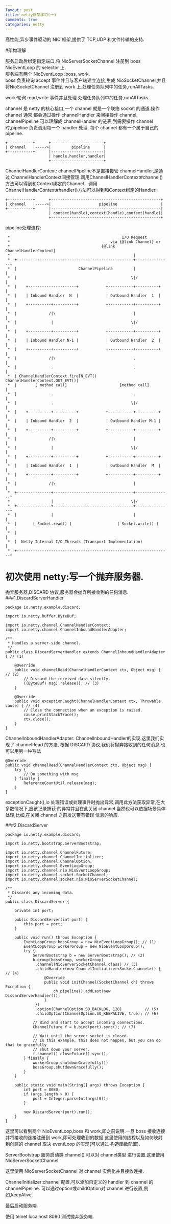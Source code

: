 ```yaml
---
layout: post
title: netty框架学习(一)
comments: true
categories: netty
---
```


高性能,异步事件驱动的 NIO 框架,提供了 TCP,UDP 和文件传输的支持.

#架构理解

服务启动后绑定指定端口,将 NioServerSocketChannel 注册到 boss NioEventLoop 的 selector 上.<br>
服务端有两个 NioEventLoop :boss, work.<br>
boss 负责轮询 accept 事件并且与客户端建立连接,生成 NioSocketChannel,并且将NioSocketChannel
注册到 work 上.处理任务队列中的任务,runAllTasks.

work:轮询 read,write 事件并且处理.处理任务队列中的任务,runAllTasks.

channel 是 netty 的核心接口,一个 channel 就是一个联络 socket 的通道.操作 channel 通常
都会通过操作 channelHandler 来间接操作 channel.
channelPipeline 可以理解成 channelHandler 的链表,到需要操作 channel时,pipeline 负责调用每一个 handler 处理,
每个 channel 都有一个属于自己的 pipeline.

    +-----------+      +-----------------------+
    | channel   |----->|         pipeline      |
    +-----------+      |-----------------------|
                       | handle,handler,handler|
                       +-----------------------+
                       
ChannelHandlerContext: channelPipeline不是直接接管 channelHandler,是通过
ChannelHandlerContext间接管理.调用ChannelHandlerContext#channel()方法可以得到和Context绑定的Channel，调用ChannelHandlerContext#handler()方法可以得到和Context绑定的Handler。

    +-----------+      +------------------------------------------------+
    | channel   |----->|                     pipeline                   |
    +-----------+      |------------------------------------------------|
                       | context(handle),context(handle),context(handle)|
                       +------------------------------------------------+

pipeline处理流程:

     *                                                 I/O Request
     *                                            via {@link Channel} or
     *                                        {@link ChannelHandlerContext}
     *                                                      |
     *  +---------------------------------------------------+---------------+
     *  |                           ChannelPipeline         |               |
     *  |                                                  \|/              |
     *  |    +---------------------+            +-----------+----------+    |
     *  |    | Inbound Handler  N  |            | Outbound Handler  1  |    |
     *  |    +----------+----------+            +-----------+----------+    |
     *  |              /|\                                  |               |
     *  |               |                                  \|/              |
     *  |    +----------+----------+            +-----------+----------+    |
     *  |    | Inbound Handler N-1 |            | Outbound Handler  2  |    |
     *  |    +----------+----------+            +-----------+----------+    |
     *  |              /|\                                  .               |
     *  |               .                                   .               |
     *  | ChannelHandlerContext.fireIN_EVT() ChannelHandlerContext.OUT_EVT()|
     *  |        [ method call]                       [method call]         |
     *  |               .                                   .               |
     *  |               .                                  \|/              |
     *  |    +----------+----------+            +-----------+----------+    |
     *  |    | Inbound Handler  2  |            | Outbound Handler M-1 |    |
     *  |    +----------+----------+            +-----------+----------+    |
     *  |              /|\                                  |               |
     *  |               |                                  \|/              |
     *  |    +----------+----------+            +-----------+----------+    |
     *  |    | Inbound Handler  1  |            | Outbound Handler  M  |    |
     *  |    +----------+----------+            +-----------+----------+    |
     *  |              /|\                                  |               |
     *  +---------------+-----------------------------------+---------------+
     *                  |                                  \|/
     *  +---------------+-----------------------------------+---------------+
     *  |               |                                   |               |
     *  |       [ Socket.read() ]                    [ Socket.write() ]     |
     *  |                                                                   |
     *  |  Netty Internal I/O Threads (Transport Implementation)            |
     *  +-------------------------------------------------------------------+


# 初次使用 netty:写一个抛弃服务器.
抛弃服务器,DISCARD 协议,服务器会抛弃所接收到的任何消息.
###1.DiscardServerHandler

    package io.netty.example.discard;
    
    import io.netty.buffer.ByteBuf;
    
    import io.netty.channel.ChannelHandlerContext;
    import io.netty.channel.ChannelInboundHandlerAdapter;
    
    /**
     * Handles a server-side channel.
     */
    public class DiscardServerHandler extends ChannelInboundHandlerAdapter { // (1)
    
        @Override
        public void channelRead(ChannelHandlerContext ctx, Object msg) { // (2)
            // Discard the received data silently.
            ((ByteBuf) msg).release(); // (3)
        }
    
        @Override
        public void exceptionCaught(ChannelHandlerContext ctx, Throwable cause) { // (4)
            // Close the connection when an exception is raised.
            cause.printStackTrace();
            ctx.close();
        }
    }
    
ChannelInboundHandlerAdapter: ChannelInboundHandler的实现.这里我们实现了 channelRead 的方法,
根据 DISCARD 协议,我们将抛弃接收到的任何消息.也可以用另一种写法

    @Override
    public void channelRead(ChannelHandlerContext ctx, Object msg) {
        try {
            // Do something with msg
        } finally {
            ReferenceCountUtil.release(msg);
        }
    }
    
exceptionCaught(),io 处理错误或处理事件时抛出异常,调用此方法获取异常,在大多数情况下,应该记录捕获
的异常并且在此关闭 channel.当然也可以依据场景具体处理,比如,在关闭 channel 之前发送带有错误
信息的响应.

###2.DiscardServer

    package io.netty.example.discard;
        
    import io.netty.bootstrap.ServerBootstrap;
    
    import io.netty.channel.ChannelFuture;
    import io.netty.channel.ChannelInitializer;
    import io.netty.channel.ChannelOption;
    import io.netty.channel.EventLoopGroup;
    import io.netty.channel.nio.NioEventLoopGroup;
    import io.netty.channel.socket.SocketChannel;
    import io.netty.channel.socket.nio.NioServerSocketChannel;
        
    /**
     * Discards any incoming data.
     */
    public class DiscardServer {
        
        private int port;
        
        public DiscardServer(int port) {
            this.port = port;
        }
        
        public void run() throws Exception {
            EventLoopGroup bossGroup = new NioEventLoopGroup(); // (1)
            EventLoopGroup workerGroup = new NioEventLoopGroup();
            try {
                ServerBootstrap b = new ServerBootstrap(); // (2)
                b.group(bossGroup, workerGroup)
                 .channel(NioServerSocketChannel.class) // (3)
                 .childHandler(new ChannelInitializer<SocketChannel>() { // (4)
                     @Override
                     public void initChannel(SocketChannel ch) throws Exception {
                         ch.pipeline().addLast(new DiscardServerHandler());
                     }
                 })
                 .option(ChannelOption.SO_BACKLOG, 128)          // (5)
                 .childOption(ChannelOption.SO_KEEPALIVE, true); // (6)
        
                // Bind and start to accept incoming connections.
                ChannelFuture f = b.bind(port).sync(); // (7)
        
                // Wait until the server socket is closed.
                // In this example, this does not happen, but you can do that to gracefully
                // shut down your server.
                f.channel().closeFuture().sync();
            } finally {
                workerGroup.shutdownGracefully();
                bossGroup.shutdownGracefully();
            }
        }
        
        public static void main(String[] args) throws Exception {
            int port = 8080;
            if (args.length > 0) {
                port = Integer.parseInt(args[0]);
            }
    
            new DiscardServer(port).run();
        }
    }

这里可以看到两个 NioEventLoop,boss 和 work,即之前说明.一旦 boss 接收连接并将接收的连接注册到
work,即可处理收到的数据.这里使用的线程以及如何映射到创建的 channel 取决 eventLoop 的实现(可以通过
构造函数配置).

ServerBootstrap 服务启动类.channel() 可以对 channel类型 进行设置.这里使用 NioServerSocketChannel

这里使用 NioServerSocketChannel 对 channel 实例化并且接收连接.

ChannelInitializer:channel 配置,可以添加自定义的 handler 到 channel 的 channelPipeline.
可以通过option或childOption对 channel 进行设置,例如,keepAlive.

最后启动服务端.

使用 telnet localhost 8080 测试抛弃服务端.

